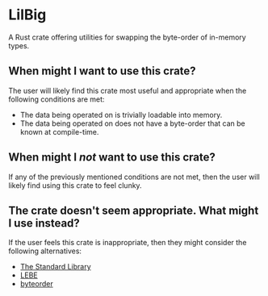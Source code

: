 # LilBig
A Rust crate offering utilities for swapping the byte-order of in-memory types.

## When might I want to use this crate?
The user will likely find this crate most useful and appropriate when the following conditions are met:
* The data being operated on is trivially loadable into memory.
* The data being operated on does not have a byte-order that can be known at compile-time.

## When might I *not* want to use this crate?
If any of the previously mentioned conditions are not met, then the user will likely find using this crate to feel clunky.

## The crate doesn't seem appropriate. What might I use instead?
If the user feels this crate is inappropriate, then they might consider the following alternatives:
* [The Standard Library](https://doc.rust-lang.org/std/primitive.u32.html#method.swap_bytes)
* [LEBE](https://github.com/johannesvollmer/lebe)
* [byteorder](https://github.com/BurntSushi/byteorder)
